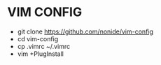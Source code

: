 # VIM CONFIG

* git clone https://github.com/nonide/vim-config
* cd vim-config
* cp .vimrc ~/.vimrc
* vim +PlugInstall
